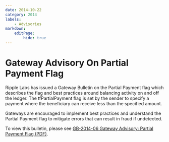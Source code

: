 ```yaml
---
date: 2014-10-22
category: 2014
labels:
    - Advisories
markdown:
    editPage:
        hide: true
---
```

# Gateway Advisory On Partial Payment Flag

Ripple Labs has issued a Gateway Bulletin on the Partial Payment flag which describes the flag and best practices around balancing activity on and off the ledger. The tfPartialPayment flag is set by the sender to specify a payment where the beneficiary can receive less than the specified amount.

Gateways are encouraged to implement best practices and understand the Partial Payment flag to mitigate errors that can result in fraud if undetected.

To view this bulletin, please see [GB-2014-06 Gateway Advisory: Partial Payment Flag (PDF)](https://ripple.com/files/GB-2014-06.pdf).
